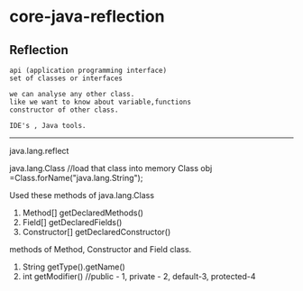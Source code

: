 # core-java-reflection
## Reflection
	api (application programming interface)
	set of classes or interfaces

	we can analyse any other class.
	like we want to know about variable,functions
	constructor of other class.

	IDE's , Java tools.
------------------------------------------------------
java.lang.reflect

java.lang.Class
		//load that class into memory
	Class obj =Class.forName("java.lang.String");
  
  Used these methods of java.lang.Class
  1. Method[] getDeclaredMethods()
  2. Field[] getDeclaredFields()
  3. Constructor[] getDeclaredConstructor()
  
  methods of Method, Constructor and Field class.
  1. String getType().getName()
  2. int getModifier()
     //public - 1, private - 2, default-3, protected-4
  
